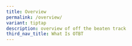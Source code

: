 ```yaml
---
title: Overview
permalink: /overview/
variant: tiptap
description: overview of off the beaten track
third_nav_title: What Is OTBT
---
```

<p></p>